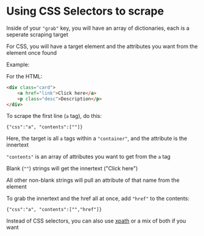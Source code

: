 # Using CSS Selectors to scrape

Inside of your `"grab"` key, you will have an array of dictionaries, each is a seperate scraping target

For CSS, you will have a target element and the attributes you want from the element once found

Example:

For the HTML:

```html
<div class="card">
	<a href="link">Click here</a>
	<p class="desc">Description</p>
</div>
```

To scrape the first line (`a` tag), do this:

`{"css":"a", "contents":[""]}`

Here, the target is all `a` tags within a `"container"`, and the attribute is the innertext

`"contents"` is an array of attributes you want to get from the `a` tag

Blank (`""`) strings will get the innertext ("Click here")

All other non-blank strings will pull an attribute of that name from the element

To grab the innertext and the href all at once, add `"href"` to the contents:

`{"css":"a", "contents":["","href"]}`

Instead of CSS selectors, you can also use [xpath](xpath.md) or a mix of both if you want